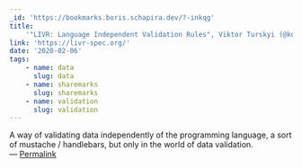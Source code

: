 ```yaml
---
_id: 'https://bookmarks.boris.schapira.dev/?-inkqg'
title:
    '"LIVR: Language Independent Validation Rules", Viktor Turskyi (@koorchik)'
link: 'https://livr-spec.org/'
date: '2020-02-06'
tags:
    - name: data
      slug: data
    - name: sharemarks
      slug: sharemarks
    - name: validation
      slug: validation
---
```


A way of validating data independently of the programming language, a sort of
mustache / handlebars, but only in the world of data validation. <br>&#8212;
<a href="https://bookmarks.boris.schapira.dev/?-inkqg" title="Permalink">Permalink</a>
